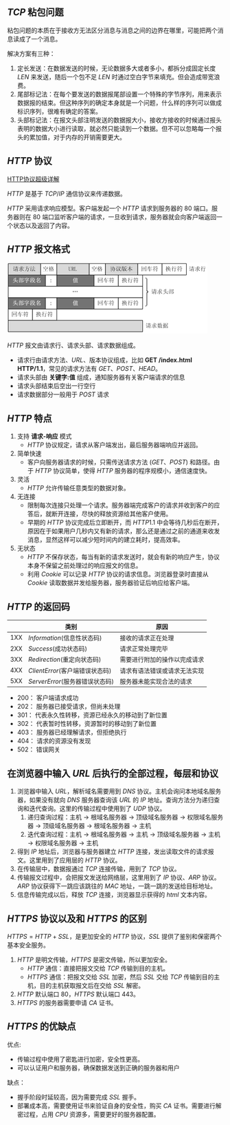 ## $TCP$ 粘包问题
粘包问题的本质在于接收方无法区分消息与消息之间的边界在哪里，可能把两个消息读成了一个消息。

解决方案有三种：
1. 定长发送：在数据发送的时候，无论数据多大或者多小，都拆分成固定长度 $LEN$ 来发送，随后一个包不足 $LEN$ 时通过空白字节来填充。但会造成带宽浪费。
2. 尾部标记法：在每个要发送的数据报尾部设置一个特殊的字节序列，用来表示数据报的结束。但这种序列的确定本身就是一个问题，什么样的序列可以做成标识序列，很难有确定的答案。
3. 头部标记法：在报文头部注明发送的数据报大小，接收方接收的时候通过报头表明的数据大小进行读取，就必然只能读到一个数据。但不可以忽略每一个报头的累加值，对于内存的开销需要更大。

## $HTTP$ 协议
[HTTP协议超级详解](https://www.cnblogs.com/an-wen/p/11180076.html)

$HTTP$ 是基于 $TCP/IP$ 通信协议来传递数据。

$HTTP$ 采用请求响应模型。客户端发起一个 $HTTP$ 请求到服务器的 $80$ 端口。服务器则在 $80$ 端口监听客户端的请求，一旦收到请求，服务器就会向客户端返回一个状态以及返回了内容。

## $HTTP$ 报文格式
![](http报文格式.png)

$HTTP$ 报文由请求行、请求头部、请求数据组成。
- 请求行由请求方法、$URL$、版本协议组成，比如 **GET /index.html HTTP/1.1**，常见的请求方法有 $GET、POST、HEAD$。
- 请求头部由 **关键字:值** 组成，通知服务器有关客户端请求的信息
- 请求头部结束后空出一行空行
- 请求数据部分一般用于 $POST$ 请求

## $HTTP$ 特点
1. 支持 **请求-响应** 模式
   - $HTTP$ 协议规定，请求从客户端发出，最后服务器端响应并返回。
2. 简单快速
   - 客户向服务器请求的时候，只需传送请求方法 $(GET、POST)$ 和路径。由于 $HTTP$ 协议简单，使得 $HTTP$ 服务器的程序规模小，通信速度快。
3. 灵活
   - $HTTP$ 允许传输任意类型的数据对象。
4. 无连接
   - 限制每次连接只处理一个请求。服务器端完成客户的请求并收到客户的应答后，就断开连接，尽快的释放资源给其他客户使用。
   - 早期的 $HTTP$ 协议完成后立即断开，而 $HTTP1.1$ 中会等待几秒后在断开，原因在于如果用户几秒内又有新的请求，那么还是通过之前的通道来收发消息，显然这样可以减少短时间内的建立耗时，提高效率。
5. 无状态
   - $HTTP$ 不保存状态，每当有新的请求发送时，就会有新的响应产生，协议本身不保留之前处理过的响应报文的信息。
   - 利用 $Cookie$ 可以记录 $HTTP$ 协议的请求信息。浏览器登录时直接从 $Cookie$ 读取数据并发给服务器，服务器验证后响应给客户端。

## $HTTP$ 的返回码
|     | 类别                             | 原因                         |
| --- | -------------------------------- | ---------------------------- |
| 1XX | $Information$(信息性状态码)      | 接收的请求正在处理           |
| 2XX | $Success$(成功状态码)            | 请求正常处理完毕             |
| 3XX | $Redirection$(重定向状态码)      | 需要进行附加的操作以完成请求 |
| 4XX | $Client Error$(客户端错误状态码) | 请求有语法错误或请求无法实现 |
| 5XX | $Server Error$(服务器错误状态码) | 服务器未能实现合法的请求     |
- $200：$ 客户端请求成功
- $202：$ 服务器已接受请求，但尚未处理
- $301：$ 代表永久性转移，资源已经永久的移动到了新位置
- $302：$ 代表暂时性转移，资源暂时的移动到了新位置
- $403：$ 服务器已经理解请求，但拒绝执行
- $404：$ 请求的资源没有发现
- $502：$ 错误网关

## 在浏览器中输入 $URL$ 后执行的全部过程，每层和协议
1. 浏览器中输入 $URL$，解析域名需要用到 $DNS$ 协议。主机会询问本地域名服务器，如果没有就向 $DNS$ 服务器查询该 $URL$ 的 $IP$ 地址。查询方法分为递归查询和迭代查询。这里的传输过程中使用到了 $UDP$ 协议。
   1. 递归查询过程：主机 -> 根域名服务器 -> 顶级域名服务器 -> 权限域名服务器 -> 顶级域名服务器 -> 根域名服务器 -> 主机
   2. 迭代查询过程：主机 -> 根域名服务器 -> 主机 -> 顶级域名服务器 -> 主机 -> 权限域名服务器 -> 主机
2. 得到 $IP$ 地址后，浏览器与服务器建立 $HTTP$ 连接，发出读取文件的请求报文。这里用到了应用层的 $HTTP$ 协议。
3. 在传输层中，数据报通过 $TCP$ 连接传输，用到了 $TCP$ 协议。
4. 传输报文过程中，会把报文发送给网络层，这里用到了 $IP$ 协议、$ARP$ 协议。$ARP$ 协议获得下一跳应该跳往的 $MAC$ 地址，一跳一跳的发送给目标地址。
5. 信息传输完成以后，释放 $TCP$ 连接，浏览器显示获得的 $html$ 文本内容。

## $HTTPS$ 协议以及和 $HTTPS$ 的区别
$HTTPS = HTTP + SSL$，是更加安全的 $HTTP$ 协议，$SSL$ 提供了鉴别和保密两个基本安全服务。

1. $HTTP$ 是明文传输，$HTTPS$ 是密文传输，所以更加安全。
   - $HTTP$ 通信：直接把报文交给 $TCP$ 传输到目的主机。
   - $HTTPS$ 通信：把报文交给 $SSL$ 加密，然后 $SSL$ 交给 $TCP$ 传输到目的主机，目的主机获取报文后在交给 $SSL$ 解密。
2. $HTTP$ 默认端口 $80$，$HTTPS$ 默认端口 $443$。
3. $HTTPS$ 的服务器需要申请 $CA$ 证书。

## $HTTPS$ 的优缺点
优点:
- 传输过程中使用了密匙进行加密，安全性更高。
- 可以认证用户和服务器，确保数据发送到正确的服务器和用户

缺点：
- 握手阶段时延较高，因为需要完成 $SSL$ 握手。
- 部署成本高，需要使用证书来验证自身的安全性，购买 $CA$ 证书。需要进行解密过程，占用 $CPU$ 资源多，需要更好的服务器配置。